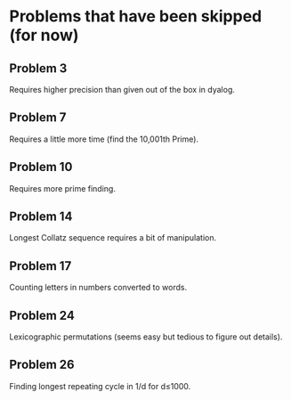 # Problems that have been skipped (for now)

## Problem 3

Requires higher precision than given out of the box in dyalog.

## Problem 7

Requires a little more time (find the 10,001th Prime).

## Problem 10

Requires more prime finding.

## Problem 14

Longest Collatz sequence requires a bit of manipulation.

## Problem 17

Counting letters in numbers converted to words.

## Problem 24

Lexicographic permutations (seems easy but tedious to figure out details).

## Problem 26

Finding longest repeating cycle in 1/d for d≤1000.
